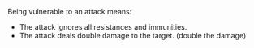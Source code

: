 Being vulnerable to an attack means:
-  The attack ignores all resistances and immunities. 
-  The attack deals double damage to the target. (double the damage)